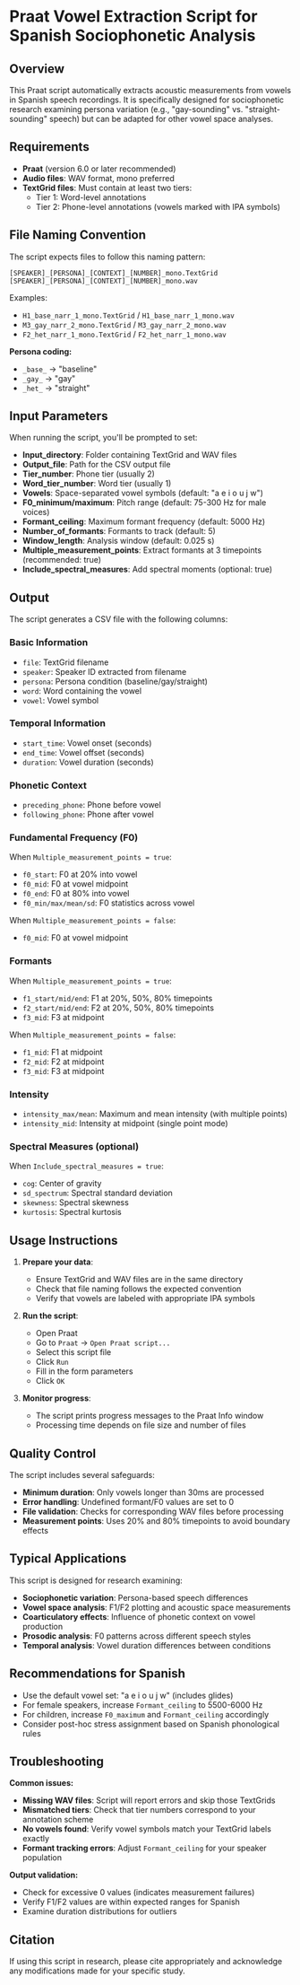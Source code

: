 # Praat Vowel Extraction Script for Spanish Sociophonetic Analysis

## Overview

This Praat script automatically extracts acoustic measurements from vowels in Spanish speech recordings. It is specifically designed for sociophonetic research examining persona variation (e.g., "gay-sounding" vs. "straight-sounding" speech) but can be adapted for other vowel space analyses.

## Requirements

- **Praat** (version 6.0 or later recommended)
- **Audio files**: WAV format, mono preferred
- **TextGrid files**: Must contain at least two tiers:
  - Tier 1: Word-level annotations
  - Tier 2: Phone-level annotations (vowels marked with IPA symbols)

## File Naming Convention

The script expects files to follow this naming pattern:
```
[SPEAKER]_[PERSONA]_[CONTEXT]_[NUMBER]_mono.TextGrid
[SPEAKER]_[PERSONA]_[CONTEXT]_[NUMBER]_mono.wav
```

Examples:
- `H1_base_narr_1_mono.TextGrid` / `H1_base_narr_1_mono.wav`
- `M3_gay_narr_2_mono.TextGrid` / `M3_gay_narr_2_mono.wav`
- `F2_het_narr_1_mono.TextGrid` / `F2_het_narr_1_mono.wav`

**Persona coding:**
- `_base_` → "baseline"
- `_gay_` → "gay" 
- `_het_` → "straight"

## Input Parameters

When running the script, you'll be prompted to set:

- **Input_directory**: Folder containing TextGrid and WAV files
- **Output_file**: Path for the CSV output file
- **Tier_number**: Phone tier (usually 2)
- **Word_tier_number**: Word tier (usually 1)
- **Vowels**: Space-separated vowel symbols (default: "a e i o u j w")
- **F0_minimum/maximum**: Pitch range (default: 75-300 Hz for male voices)
- **Formant_ceiling**: Maximum formant frequency (default: 5000 Hz)
- **Number_of_formants**: Formants to track (default: 5)
- **Window_length**: Analysis window (default: 0.025 s)
- **Multiple_measurement_points**: Extract formants at 3 timepoints (recommended: true)
- **Include_spectral_measures**: Add spectral moments (optional: true)

## Output

The script generates a CSV file with the following columns:

### Basic Information
- `file`: TextGrid filename
- `speaker`: Speaker ID extracted from filename
- `persona`: Persona condition (baseline/gay/straight)
- `word`: Word containing the vowel
- `vowel`: Vowel symbol

### Temporal Information
- `start_time`: Vowel onset (seconds)
- `end_time`: Vowel offset (seconds) 
- `duration`: Vowel duration (seconds)

### Phonetic Context
- `preceding_phone`: Phone before vowel
- `following_phone`: Phone after vowel

### Fundamental Frequency (F0)
When `Multiple_measurement_points = true`:
- `f0_start`: F0 at 20% into vowel
- `f0_mid`: F0 at vowel midpoint
- `f0_end`: F0 at 80% into vowel
- `f0_min/max/mean/sd`: F0 statistics across vowel

When `Multiple_measurement_points = false`:
- `f0_mid`: F0 at vowel midpoint

### Formants
When `Multiple_measurement_points = true`:
- `f1_start/mid/end`: F1 at 20%, 50%, 80% timepoints
- `f2_start/mid/end`: F2 at 20%, 50%, 80% timepoints
- `f3_mid`: F3 at midpoint

When `Multiple_measurement_points = false`:
- `f1_mid`: F1 at midpoint
- `f2_mid`: F2 at midpoint
- `f3_mid`: F3 at midpoint

### Intensity
- `intensity_max/mean`: Maximum and mean intensity (with multiple points)
- `intensity_mid`: Intensity at midpoint (single point mode)

### Spectral Measures (optional)
When `Include_spectral_measures = true`:
- `cog`: Center of gravity
- `sd_spectrum`: Spectral standard deviation
- `skewness`: Spectral skewness
- `kurtosis`: Spectral kurtosis

## Usage Instructions

1. **Prepare your data**:
   - Ensure TextGrid and WAV files are in the same directory
   - Check that file naming follows the expected convention
   - Verify that vowels are labeled with appropriate IPA symbols

2. **Run the script**:
   - Open Praat
   - Go to `Praat` → `Open Praat script...`
   - Select this script file
   - Click `Run`
   - Fill in the form parameters
   - Click `OK`

3. **Monitor progress**:
   - The script prints progress messages to the Praat Info window
   - Processing time depends on file size and number of files

## Quality Control

The script includes several safeguards:

- **Minimum duration**: Only vowels longer than 30ms are processed
- **Error handling**: Undefined formant/F0 values are set to 0
- **File validation**: Checks for corresponding WAV files before processing
- **Measurement points**: Uses 20% and 80% timepoints to avoid boundary effects

## Typical Applications

This script is designed for research examining:

- **Sociophonetic variation**: Persona-based speech differences
- **Vowel space analysis**: F1/F2 plotting and acoustic space measurements
- **Coarticulatory effects**: Influence of phonetic context on vowel production
- **Prosodic analysis**: F0 patterns across different speech styles
- **Temporal analysis**: Vowel duration differences between conditions

## Recommendations for Spanish

- Use the default vowel set: "a e i o u j w" (includes glides)
- For female speakers, increase `Formant_ceiling` to 5500-6000 Hz
- For children, increase `F0_maximum` and `Formant_ceiling` accordingly
- Consider post-hoc stress assignment based on Spanish phonological rules

## Troubleshooting

**Common issues:**
- **Missing WAV files**: Script will report errors and skip those TextGrids
- **Mismatched tiers**: Check that tier numbers correspond to your annotation scheme
- **No vowels found**: Verify vowel symbols match your TextGrid labels exactly
- **Formant tracking errors**: Adjust `Formant_ceiling` for your speaker population

**Output validation:**
- Check for excessive 0 values (indicates measurement failures)
- Verify F1/F2 values are within expected ranges for Spanish
- Examine duration distributions for outliers

## Citation

If using this script in research, please cite appropriately and acknowledge any modifications made for your specific study.